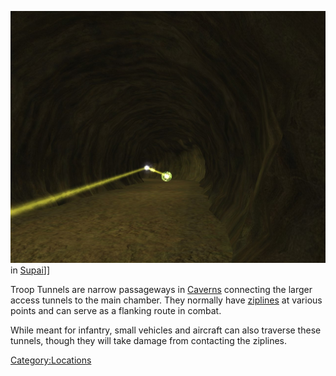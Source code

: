 ![](/images/TroopTunnel.jpg "fig:TroopTunnel.jpg") in
[Supai](/Supai "wikilink")\]\]

Troop Tunnels are narrow passageways in [Caverns](/Cavern "wikilink")
connecting the larger access tunnels to the main chamber. They normally
have [ziplines](/zipline "wikilink") at various points and can serve as a
flanking route in combat.

While meant for infantry, small vehicles and aircraft can also traverse
these tunnels, though they will take damage from contacting the
ziplines.

[Category:Locations](/Category:Locations "wikilink")

